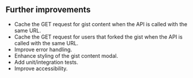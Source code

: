 ## Further improvements

- Cache the GET request for gist content when the API is called with the same URL.
- Cache the GET request for users that forked the gist when the API is called with the same URL.
- Improve error handling.
- Enhance styling of the gist content modal.
- Add unit/integration tests.
- Improve accessibility.

